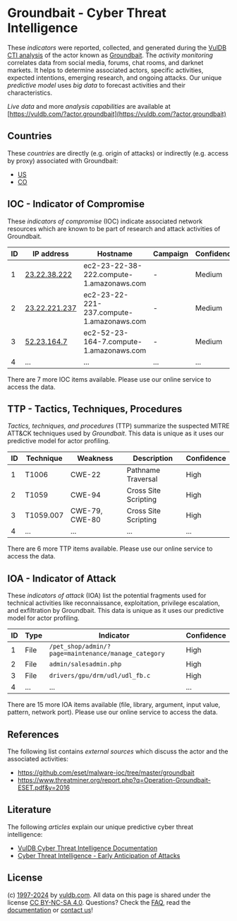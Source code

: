 # Groundbait - Cyber Threat Intelligence

These _indicators_ were reported, collected, and generated during the [VulDB CTI analysis](https://vuldb.com/?kb.cti) of the actor known as [Groundbait](https://vuldb.com/?actor.groundbait). The _activity monitoring_ correlates data from social media, forums, chat rooms, and darknet markets. It helps to determine associated actors, specific activities, expected intentions, emerging research, and ongoing attacks. Our unique _predictive model_ uses _big data_ to forecast activities and their characteristics.

_Live data_ and more _analysis capabilities_ are available at [https://vuldb.com/?actor.groundbait](https://vuldb.com/?actor.groundbait)

## Countries

These _countries_ are directly (e.g. origin of attacks) or indirectly (e.g. access by proxy) associated with Groundbait:

* [US](https://vuldb.com/?country.us)
* [CO](https://vuldb.com/?country.co)

## IOC - Indicator of Compromise

These _indicators of compromise_ (IOC) indicate associated network resources which are known to be part of research and attack activities of Groundbait.

ID | IP address | Hostname | Campaign | Confidence
-- | ---------- | -------- | -------- | ----------
1 | [23.22.38.222](https://vuldb.com/?ip.23.22.38.222) | ec2-23-22-38-222.compute-1.amazonaws.com | - | Medium
2 | [23.22.221.237](https://vuldb.com/?ip.23.22.221.237) | ec2-23-22-221-237.compute-1.amazonaws.com | - | Medium
3 | [52.23.164.7](https://vuldb.com/?ip.52.23.164.7) | ec2-52-23-164-7.compute-1.amazonaws.com | - | Medium
4 | ... | ... | ... | ...

There are 7 more IOC items available. Please use our online service to access the data.

## TTP - Tactics, Techniques, Procedures

_Tactics, techniques, and procedures_ (TTP) summarize the suspected MITRE ATT&CK techniques used by _Groundbait_. This data is unique as it uses our predictive model for actor profiling.

ID | Technique | Weakness | Description | Confidence
-- | --------- | -------- | ----------- | ----------
1 | T1006 | CWE-22 | Pathname Traversal | High
2 | T1059 | CWE-94 | Cross Site Scripting | High
3 | T1059.007 | CWE-79, CWE-80 | Cross Site Scripting | High
4 | ... | ... | ... | ...

There are 6 more TTP items available. Please use our online service to access the data.

## IOA - Indicator of Attack

These _indicators of attack_ (IOA) list the potential fragments used for technical activities like reconnaissance, exploitation, privilege escalation, and exfiltration by Groundbait. This data is unique as it uses our predictive model for actor profiling.

ID | Type | Indicator | Confidence
-- | ---- | --------- | ----------
1 | File | `/pet_shop/admin/?page=maintenance/manage_category` | High
2 | File | `admin/salesadmin.php` | High
3 | File | `drivers/gpu/drm/udl/udl_fb.c` | High
4 | ... | ... | ...

There are 15 more IOA items available (file, library, argument, input value, pattern, network port). Please use our online service to access the data.

## References

The following list contains _external sources_ which discuss the actor and the associated activities:

* https://github.com/eset/malware-ioc/tree/master/groundbait
* https://www.threatminer.org/report.php?q=Operation-Groundbait-ESET.pdf&y=2016

## Literature

The following _articles_ explain our unique predictive cyber threat intelligence:

* [VulDB Cyber Threat Intelligence Documentation](https://vuldb.com/?kb.cti)
* [Cyber Threat Intelligence - Early Anticipation of Attacks](https://www.scip.ch/en/?labs.20201022)

## License

(c) [1997-2024](https://vuldb.com/?kb.changelog) by [vuldb.com](https://vuldb.com/?kb.about). All data on this page is shared under the license [CC BY-NC-SA 4.0](https://creativecommons.org/licenses/by-nc-sa/4.0/). Questions? Check the [FAQ](https://vuldb.com/?kb.faq), read the [documentation](https://vuldb.com/?kb) or [contact us](https://vuldb.com/?contact)!
